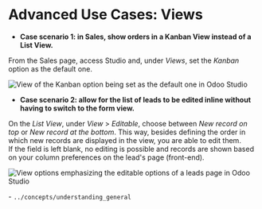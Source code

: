# Advanced Use Cases: Views

  - **Case scenario 1: in Sales, show orders in a Kanban View instead of
    a List View.**

From the Sales page, access Studio and, under *Views*, set the *Kanban*
option as the default one.

![View of the Kanban option being set as the default one in Odoo
Studio](views/kanban_default.png)

  - **Case scenario 2: allow for the list of leads to be edited inline
    without having to switch to the form view.**

On the *List View*, under *View* \> *Editable*, choose between *New
record on top* or *New record at the bottom*. This way, besides defining
the order in which new records are displayed in the view, you are able
to edit them.  
If the field is left blank, no editing is possible and records are shown
based on your column preferences on the lead's page (front-end).

![View options emphasizing the editable options of a leads page in Odoo
Studio](views/view_editable.png)

<div class="seealso">

\- `../concepts/understanding_general`

</div>
